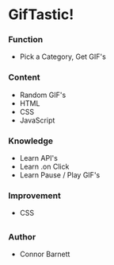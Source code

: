 # GifTastic!

### Function
* Pick a Category, Get GIF's

### Content
* Random GIF's
* HTML
* CSS
* JavaScript

### Knowledge
* Learn API's
* Learn .on Click
* Learn Pause / Play GIF's

### Improvement
* CSS
##
### Author
* Connor Barnett
